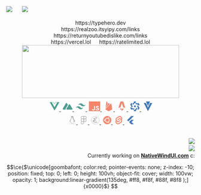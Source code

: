 
<!-- [![ko-fi](https://ko-fi.com/img/githubbutton_sm.svg)](https://ko-fi.com/O5O8D7CBX) -->

<div>
<!--  Discord Sticker  -->
<!--   <img height=48 src=https://distok.top/stickers/817709667701751820/819128604311027752.gif /> -->
<!--   &emsp; -->
  <img align=left width=42 src=./catcat.gif />
  <!--  Typing Text  -->
  <a href=https://readme-typing-svg.herokuapp.com/demo >
    <img height=42 src="https://readme-typing-svg.herokuapp.com?color=%23f88469&size=16&vCenter=true&center=false&&width=250&height=36&lines=Discord%3A%20PickleNik0864;Hey+there;" />
  </a>
</div>

<!-- Color Palette (Deadlinks) -->
<!-- ![#f88469](https://via.placeholder.com/16/f88469/000000?text=+) -->
<!-- ![#ffc89b](https://via.placeholder.com/16/ffc89b/000000?text=+) -->
<!-- ![#4a9e90](https://via.placeholder.com/16/4a9e90/000000?text=+) -->
<!-- ![#7cd6af](https://via.placeholder.com/16/7cd6af/000000?text=+) -->

<!-- GitHub Streak (Deadlinks) -->
<!-- <div align=center >
  <a href=http://github-readme-streak-stats.herokuapp.com/demo >
    <img width=300 height=118 src="https://github-readme-streak-stats.herokuapp.com/?user=picklenik&background=0000&border=0000&stroke=aaa&ring=ffc89b&fire=f88469&currStreakLabel=f88469&currStreakNum=4a9e90&sideLabels=f88469&sideNums=4a9e90&dates=aaa" />
  </a>
</div> -->
<br/>
<!-- <div align=center >
  ____________
</div> -->
<div align=center>
  https://typehero.dev
  <br/>
  https://realzoo.itsyipy.com/links
  <br/>
  https://returnyoutubedislike.com/links
  <br/>
  https://vercel.lol &emsp; https://ratelimited.lol
  <!--  Discord Sticker  -->
<!--   <img height=48 src=https://distok.top/stickers/817709667701751820/819128604311027752.gif />
  &emsp; -->
  <!--  Typing Text  -->
<!--   <a href=https://readme-typing-svg.herokuapp.com/demo >
    <img src="https://readme-typing-svg.herokuapp.com?color=%23f88469&size=16&vCenter=true&center=false&&width=250&height=36&lines=Discord%3A%20PickleNik%230864;Hey+there;" />
  </a> -->
</div>

<!-- GitHub Stats -->
<div align=center >
  <!-- for extra spacing on the top -->
  <!-- broke mobile
  <img height=155 width=0 />
  -->
  <a href=https://github.com/anuraghazra/github-readme-stats >
    <img width=420 height=142 src="https://github-readme-stats.vercel.app/api?username=picklenik&rank_icon=percentile&bg_color=0000&text_color=aaa&title_color=f88469&icon_color=ffc89b&show_icons=true&border_color=666&border_radius=24" />
  </a>
</div>


<!-- Shield Badges (Kinda Ugly) -->
<!-- ![](https://img.shields.io/badge/<WORD_ON_LEFT>-<WORD_ON_RIGHT>-informational?style=flat&logo=<LOGO_NAME>&logoColor=white&color=2bbc8a) -->
<!-- ![](https://img.shields.io/badge/<WORD_ON_LEFT>-<WORD_ON_RIGHT>-informational?style=flat&logo=data:image/svg%2bxml;base64,<BASE64_DATA>) -->

<!-- Tech Stack Icons (Row 1) -->
<div align="center">
  <!-- precisely control vertical spacing inside markdown without <br /> or <p></p> -->
  <img height=32 width=0 />
  <a href=https://vuejs.org >
    <img src=./stack/vuedotjs.svg alt=vuejs width=26 height=26 />
  </a>
  &hairsp;
  <a href=https://nuxtjs.org >
    <img src=./stack/nuxtdotjs.svg alt=nuxtjs width=26 height=26 />
  </a>
  &hairsp;
  <a href=https://tailwindcss.com >
    <img src=./stack/tailwindcss.svg alt=tailwind width=26 height=26 />
  </a>
  &hairsp;
  <a href=https://www.ecma-international.org/publications-and-standards/standards/ecma-262 >
    <img src=./stack/javascript.svg alt=javascript width=30 height=26 />
  </a>
  &hairsp;
  <a href=https://firebase.google.com >
    <img src=./stack/firebase.svg alt=firebase width=26 height=26 />
  </a>
  &hairsp;
  <a href=https://astro.build >
    <img src=./stack/astro.svg alt=astro width=26 height=26 />
  </a>
  &hairsp;
  <a href=https://quasar.dev >
    <img src=./stack/quasar.svg alt=quasar width=26 height=26 />
  </a>
  &hairsp;
  <a href=https://vuetifyjs.com/en >
    <img src=./stack/vuetify.svg alt=vuetify width=26 height=26 />
  </a>
</div>
<!-- Tech Stack Icons (Row 2) -->
<div align=center >
  <img height=32 width=0 />
  <a href=https://linux.org >
    <img src=./stack/linux.svg alt=linux width=22 height=22 />
  </a>
  &hairsp;
  <a href=https://www.figma.com >
    <img src=./stack/figma.svg alt=figma width=22 height=22 />
  </a>
  &hairsp;
  <a href=https://www.gnu.org/software/emacs/ >
    <img src=./stack/gnuemacs.svg alt=emacs width=22 height=22 />
  </a>
  &hairsp;
  <a href=https://ubuntu.com >
    <img src=./stack/ubuntu.svg alt=ubuntu width=22 height=22 />
  </a>
  &hairsp;
  <a href=https://svelte.dev >
    <img src=./stack/svelte.svg alt=svelte width=22 height=22 />
  </a>
  &hairsp;
  <a href=https://flutter.dev >
    <img src=./stack/flutter.svg alt=flutter width=22 height=22 />
  </a>
</div>

<!-- <div align=center >
  ‾‾‾‾‾‾‾‾‾‾‾‾‾‾‾‾‾‾‾
</div> -->

<!-- Socials -->
<!-- <div align=right>
  <a href=https://www.linkedin.com/in/x>
    <img height=24 width=24 src=./links/linkedin.svg />
  </a>
  &nbsp;&nbsp;
  <a href=https://twitter.com/x>
    <img height=24 width=24 src=./links/twitter.svg />
  </a>
  &nbsp;&nbsp;
  <a href=https://www.youtube.com/@x>
    <img height=24 width=24 src=./icons/youtube.svg />
  </a>
  &nbsp;&nbsp;
  <a href=https://dev.to/x>
    <img height=24 width=24 src=./links/devdotto.svg />
  </a>
  &nbsp;&nbsp;
  <a href=https://medium.com/@x>
    <img height=24 width=24 src=./links/medium.svg />
  </a>
  &nbsp;&nbsp;
  <a href=https://dribbble.com/x>
    <img height=24 width=24 src=./icons/dribbble.svg />
  </a>
  &emsp;
</div> -->

<!-- Monero Wallet -->
<!-- <div align=center>
  <img height=auto width=69 src=./monerochan.png />
    <br/>
      XMR
    <br />
  <code>xyz</code>
</div> -->

<!-- Donut gif -->
<br />
<br />
<div align=right>
  <img width=80 src=https://data.whicdn.com/images/346072768/original.gif />
  <br/>
  <!-- Visitor Telemetry -->
  <img src="https://komarev.com/ghpvc/?username=picklenik" />
  <br/>
  <!-- > [!IMPORTANT] -->
  <!-- > -->
  
  <div>Currently working on <b><a href="https://nativewindui.com/">NativeWindUI.com</a></b> c:
</div>


```math
\ce{$\unicode[goombafont; color:red; pointer-events: none; z-index: -10; position: fixed; top: 0; left: 0; height: 100vh; object-fit: cover; width: 100vw; opacity: 1; background:linear-gradient(135deg, #ff8, #f8f, #88f, #8f8 );]{x0000}$}
